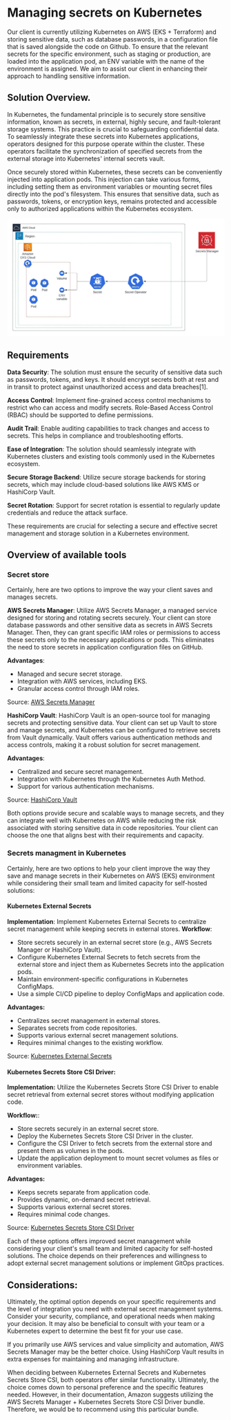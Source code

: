 # Managing secrets on Kubernetes

Our client is currently utilizing Kubernetes on AWS (EKS + Terraform) and storing sensitive data, such as database passwords, in a configuration file that is saved alongside the code on Github. To ensure that the relevant secrets for the specific environment, such as staging or production, are loaded into the application pod, an ENV variable with the name of the environment is assigned.
We aim to assist our client in enhancing their approach to handling sensitive information.

## Solution Overview.

In Kubernetes, the fundamental principle is to securely store sensitive information, known as secrets, in external, highly secure, and fault-tolerant storage systems. This practice is crucial to safeguarding confidential data. To seamlessly integrate these secrets into Kubernetes applications, operators designed for this purpose operate within the cluster. These operators facilitate the synchronization of specified secrets from the external storage into Kubernetes' internal secrets vault.

Once securely stored within Kubernetes, these secrets can be conveniently injected into application pods. This injection can take various forms, including setting them as environment variables or mounting secret files directly into the pod's filesystem. This ensures that sensitive data, such as passwords, tokens, or encryption keys, remains protected and accessible only to authorized applications within the Kubernetes ecosystem.

![Secret diagram](images/secrets-diagram.jpeg)

## Requirements

**Data Security**: The solution must ensure the security of sensitive data such as passwords, tokens, and keys. It should encrypt secrets both at rest and in transit to protect against unauthorized access and data breaches[1].

**Access Control**: Implement fine-grained access control mechanisms to restrict who can access and modify secrets. Role-Based Access Control (RBAC) should be supported to define permissions.

**Audit Trail**: Enable auditing capabilities to track changes and access to secrets. This helps in compliance and troubleshooting efforts.

**Ease of Integration**: The solution should seamlessly integrate with Kubernetes clusters and existing tools commonly used in the Kubernetes ecosystem.

**Secure Storage Backend**: Utilize secure storage backends for storing secrets, which may include cloud-based solutions like AWS KMS or HashiCorp Vault.

**Secret Rotation**: Support for secret rotation is essential to regularly update credentials and reduce the attack surface.

These requirements are crucial for selecting a secure and effective secret management and storage solution in a Kubernetes environment.

## Overview of available tools

### Secret store

Certainly, here are two options to improve the way your client saves and manages secrets.

**AWS Secrets Manager**: Utilize AWS Secrets Manager, a managed service designed for storing and rotating secrets securely. Your client can store database passwords and other sensitive data as secrets in AWS Secrets Manager. Then, they can grant specific IAM roles or permissions to access these secrets only to the necessary applications or pods. This eliminates the need to store secrets in application configuration files on GitHub.

**Advantages**:

* Managed and secure secret storage.
* Integration with AWS services, including EKS.
* Granular access control through IAM roles.

Source: [AWS Secrets Manager](https://aws.amazon.com/secrets-manager/ "AWS Secrets Manager")

**HashiCorp Vault**: HashiCorp Vault is an open-source tool for managing secrets and protecting sensitive data. Your client can set up Vault to store and manage secrets, and Kubernetes can be configured to retrieve secrets from Vault dynamically. Vault offers various authentication methods and access controls, making it a robust solution for secret management.

**Advantages**:

* Centralized and secure secret management.
* Integration with Kubernetes through the Kubernetes Auth Method.
* Support for various authentication mechanisms.

Source: [HashiCorp Vault](https://www.vaultproject.io/ "HashiCorp Vault")

Both options provide secure and scalable ways to manage secrets, and they can integrate well with Kubernetes on AWS while reducing the risk associated with storing sensitive data in code repositories. Your client can choose the one that aligns best with their requirements and capacity.


### Secrets managment in Kubernetes

Certainly, here are two options to help your client improve the way they save and manage secrets in their Kubernetes on AWS (EKS) environment while considering their small team and limited capacity for self-hosted solutions:

#### Kubernetes External Secrets

**Implementation**: Implement Kubernetes External Secrets to centralize secret management while keeping secrets in external stores.
**Workflow**:
* Store secrets securely in an external secret store (e.g., AWS Secrets Manager or HashiCorp Vault).
* Configure Kubernetes External Secrets to fetch secrets from the external store and inject them as Kubernetes Secrets into the application pods.
* Maintain environment-specific configurations in Kubernetes ConfigMaps.
* Use a simple CI/CD pipeline to deploy ConfigMaps and application code.

**Advantages:**
* Centralizes secret management in external stores.
* Separates secrets from code repositories.
* Supports various external secret management solutions.
* Requires minimal changes to the existing workflow.

Source: [Kubernetes External Secrets](https://github.com/external-secrets/external-secrets "Kubernetes External Secrets")

#### Kubernetes Secrets Store CSI Driver:

**Implementation:** Utilize the Kubernetes Secrets Store CSI Driver to enable secret retrieval from external secret stores without modifying application code.

**Workflow:**:
* Store secrets securely in an external secret store.
* Deploy the Kubernetes Secrets Store CSI Driver in the cluster.
* Configure the CSI Driver to fetch secrets from the external store and present them as volumes in the pods.
* Update the application deployment to mount secret volumes as files or environment variables.

**Advantages:**

* Keeps secrets separate from application code.
* Provides dynamic, on-demand secret retrieval.
* Supports various external secret stores.
* Requires minimal code changes.

Source: [Kubernetes Secrets Store CSI Driver](https://github.com/kubernetes-sigs/secrets-store-csi-driver "Kubernetes Secrets Store CSI Driver")

Each of these options offers improved secret management while considering your client's small team and limited capacity for self-hosted solutions. The choice depends on their preferences and willingness to adopt external secret management solutions or implement GitOps practices.


## Considerations:

Ultimately, the optimal option depends on your specific requirements and the level of integration you need with external secret management systems. Consider your security, compliance, and operational needs when making your decision. It may also be beneficial to consult with your team or a Kubernetes expert to determine the best fit for your use case.

If you primarily use AWS services and value simplicity and automation, AWS Secrets Manager may be the better choice. Using HashiCorp Vault results in extra expenses for maintaining and managing infrastructure.

When deciding between Kubernetes External Secrets and Kubernetes Secrets Store CSI, both operators offer similar functionality. Ultimately, the choice comes down to personal preference and the specific features needed. However, in their documentation, Amazon suggests utilizing the AWS Secrets Manager + Kubernetes Secrets Store CSI Driver bundle. Therefore, we would be to recommend using this particular bundle.





